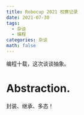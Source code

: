 ```yaml
---
title: Robocup 2021 校赛记录
date: 2021-07-30
tags:
  - 杂谈
  - 编程
categories: 杂谈
math: false
---
```


编程十载，这次谈谈抽象。

<!-- more -->

# Abstraction.

封装、继承、多态！
